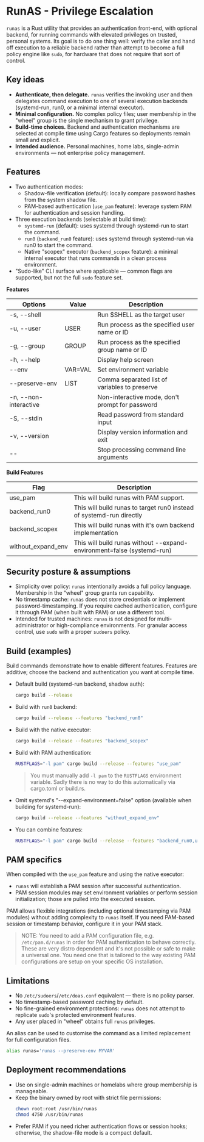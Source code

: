 # RunAS - Privilege Escalation

`runas` is a Rust utility that provides an authentication front-end, with optional backend, for running commands with elevated privileges on trusted, personal systems. Its goal is to do one thing well: verify the caller and hand off execution to a reliable backend rather than attempt to become a full policy engine like `sudo`, for hardware that does not require that sort of control.

## Key ideas

- **Authenticate, then delegate.** `runas` verifies the invoking user and then delegates command execution to one of several execution backends (systemd-run, run0, or a minimal internal executor).
- **Minimal configuration.** No complex policy files; user membership in the "wheel" group is the single mechanism to grant privilege.
- **Build-time choices.** Backend and authentication mechanisms are selected at compile time using Cargo features so deployments remain small and explicit.
- **Intended audience.** Personal machines, home labs, single-admin environments — not enterprise policy management.

## Features

- Two authentication modes:
  - Shadow-file verification (default): locally compare password hashes from the system shadow file.
  - PAM-based authentication (`use_pam` feature): leverage system PAM for authentication and session handling.
- Three execution backends (selectable at build time):
  - `systemd-run` (default): uses systemd through systemd-run to start the command.
  - `run0` (`backend_run0` feature): uses systemd through systemd-run via run0 to start the command.
  - Native "scopex" executor (`backend_scopex` feature): a minimal internal executor that runs commands in a clean process environment.
- "Sudo-like" CLI surface where applicable — common flags are supported, but not the full `sudo` feature set.

__Features__

| Options               | Value   | Description                                     |
| --------------------- | ------- | ----------------------------------------------- |
| -s, --shell           |         | Run $SHELL as the target user                   |
| -u, --user            | USER    | Run process as the specified user name or ID    |
| -g, --group           | GROUP   | Run process as the specified group name or ID   |
| -h, --help            |         | Display help screen                             |
|     --env             | VAR=VAL | Set environment variable                        |
|     --preserve-env    | LIST    | Comma separated list of variables to preserve   |
| -n, --non-interactive |         | Non-interactive mode, don't prompt for password |
| -S, --stdin           |         | Read password from standard input               |
| -v, --version         |         | Display version information and exit            |
| --                    |         | Stop processing command line arguments          |


__Build Features__

| Flag               | Description                                                            |
| ------------------ | ---------------------------------------------------------------------- |
| use_pam            | This will build runas with PAM support.                                |
| backend_run0       | This will build runas to target run0 instead of systemd-run directly   |
| backend_scopex     | This will build runas with it's own backend implementation             |
| without_expand_env | This will build runas without --expand-environment=false (systemd-run) |

## Security posture & assumptions

- Simplicity over policy: `runas` intentionally avoids a full policy language. Membership in the "wheel" group grants run capability.
- No timestamp cache: `runas` does not store credentials or implement password-timestamping. If you require cached authentication, configure it through PAM (when built with PAM) or use a different tool.
- Intended for trusted machines: `runas` is not designed for multi-administrator or high-compliance environments. For granular access control, use `sudo` with a proper `sudoers` policy.

## Build (examples)

Build commands demonstrate how to enable different features. Features are additive; choose the backend and authentication you want at compile time.

- Default build (systemd-run backend, shadow auth):
    ```bash
    cargo build --release
    ```

- Build with `run0` backend:
    ```bash
    cargo build --release --features "backend_run0"
    ```

- Build with the native executor:
    ```bash
    cargo build --release --features "backend_scopex"
    ```

- Build with PAM authentication:
    ```bash
    RUSTFLAGS="-l pam" cargo build --release --features "use_pam"
    ```

    > You must manually add `-l pam` to the `RUSTFLAGS` environment variable. Sadly there is no way to do this automatically via cargo.toml or build.rs.

- Omit systemd's "--expand-environment=false" option (available when building for systemd-run):
    ```bash
    cargo build --release --features "without_expand_env"
    ```

- You can combine features:
    ```bash
    RUSTFLAGS="-l pam" cargo build --release --features "backend_run0,use_pam"
    ```

## PAM specifics

When compiled with the `use_pam` feature and using the native executor:
- `runas` will establish a PAM session after successful authentication.
- PAM session modules may set environment variables or perform session initialization; those are pulled into the executed session.

PAM allows flexible integrations (including optional timestamping via PAM modules) without adding complexity to `runas` itself. If you need PAM-based session or timestamp behavior, configure it in your PAM stack.

 > NOTE: You need to add a PAM configuration file, e.g. `/etc/pam.d/runas` in order for PAM authentication to behave correctly. These are very distro dependent and it's not possible or safe to make a universal one. You need one that is tailored to the way existing PAM configurations are setup on your specific OS installation.

## Limitations

- No `/etc/sudoers`/`/etc/doas.conf` equivalent — there is no policy parser.
- No timestamp-based password caching by default.
- No fine-grained environment protections: `runas` does not attempt to replicate `sudo`'s protected environment features.
- Any user placed in "wheel" obtains full `runas` privileges.

An alias can be used to customise the command as a limited replacement for full configuration files. 

```sh
alias runas='runas --preserve-env MYVAR'
```

## Deployment recommendations

- Use on single-admin machines or homelabs where group membership is manageable.
- Keep the binary owned by root with strict file permissions:
    ```bash
    chown root:root /usr/bin/runas
    chmod 4750 /usr/bin/runas
    ```
- Prefer PAM if you need richer authentication flows or session hooks; otherwise, the shadow-file mode is a compact default.

